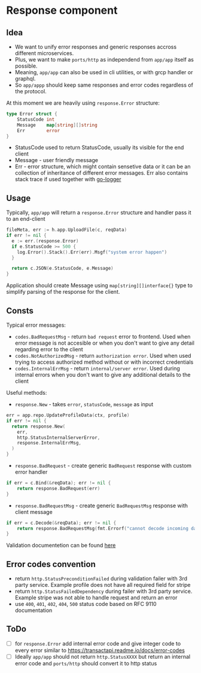 # Response component

## Idea
- We want to unify error responses and generic responses accross different microservices.
- Plus, we want to make `ports/http` as independend from `app/app` itself as possible.
- Meaning, `app/app` can also be used in cli utilities, or with grcp handler or graphql.
- So `app/appp` should keep same responses and error codes regardless of the protocol.


At this moment we are heavily using `response.Error` structure:
```go
type Error struct {
	StatusCode int
	Message    map[string][]string
	Err        error
}
```

- StatusCode used to return StatusCode, usually its visible for the end client
- Message - user friendly message
- Err - error structure, which might contain sensetive data or it can be an collection of inheritance of different error messages. Err also contains stack trace if used together with [go-logger](https://github.com/webdevelop-pro/go-logger)


## Usage

Typically, `app/app` will return a `response.Error` structure and handler pass it to an end-client

```go
fileMeta, err := h.app.UploadFile(c, reqData)
if err != nil {
  e := err.(response.Error)
  if e.StatusCode >= 500 {
    log.Error().Stack().Err(err).Msgf("system error happen")
  }

  return c.JSON(e.StatusCode, e.Message)
}
```

Application should create Message using `map[string][]interface{}` type to simplify parsing of the response for the client.

## Consts

Typical error messages:
- `codes.BadRequestMsg` - return `bad request` error to frontend. Used when error message is not accesible or when you don't want to give any detail regarding error to the client
- `codes.NotAuthorizedMsg` - return `authorization error`. Used when used trying to access authorized method without or with incorrect credentials
- `codes.InternalErrMsg` - return `internal/server error`. Used during internal errors when you don't want to give any additional details to the client

Useful methods:
- `response.New` - takes `error`, `statusCode`, `message` as input
```go
err = app.repo.UpdateProfileData(ctx, profile)
if err != nil {
  return response.New(
    err,
    http.StatusInternalServerError,
    response.InternalErrMsg,
  )
}
```

- `response.BadRequest` - create generic `BadRequest` response with custom error handler
```go
if err = c.Bind(&reqData); err != nil {
	return response.BadRequest(err)
}
```

- `response.BadRequestMsg` - create generic `BadRequestMsg` response with client message
```go
if err = c.Decode(&reqData); err != nil {
	return response.BadRequestMsg(fmt.Errorf("cannot decode incoming data"))
}
```

Validation documentetion can be found [here](../validator)

## Error codes convention

- return `http.StatusPreconditionFailed` during validation failer with 3rd party service. Example profile does not have all required field for stripe
- return `http.StatusFailedDependency` during failer with 3rd party service. Example stripe was not able to handle request and return an error
- use `400`, `401`, `402`, `404`, `500` status code based on RFC 9110 documentation

## ToDo

- [ ] for `response.Error` add internal error code and give integer code to every error similar to https://transactapi.readme.io/docs/error-codes
- [ ] Ideally `app/app` should not return `http.StatusXXXX` but return an internal error code and `ports/http` should convert it to http status